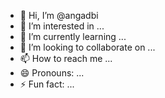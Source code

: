 - 👋 Hi, I’m @angadbi
- 👀 I’m interested in ...
- 🌱 I’m currently learning ...
- 💞️ I’m looking to collaborate on ...
- 📫 How to reach me ...
- 😄 Pronouns: ...
- ⚡ Fun fact: ...

<!---
angadbi/angadbi is a ✨ special ✨ repository because its `README.md` (this file) appears on your GitHub profile.
You can click the Preview link to take a look at your changes.
--->
